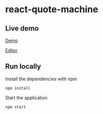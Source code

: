 # react-quote-machine

## Live demo

[Demo](https://xw8iq.csb.app/)

[Editor](https://codesandbox.io/s/react-quote-machine-xw8iq?fontsize=14&hidenavigation=1&theme=dark)

## Run locally

Install the dependencies with npm

```
npm install
```

Start the application

```
npm start
```
